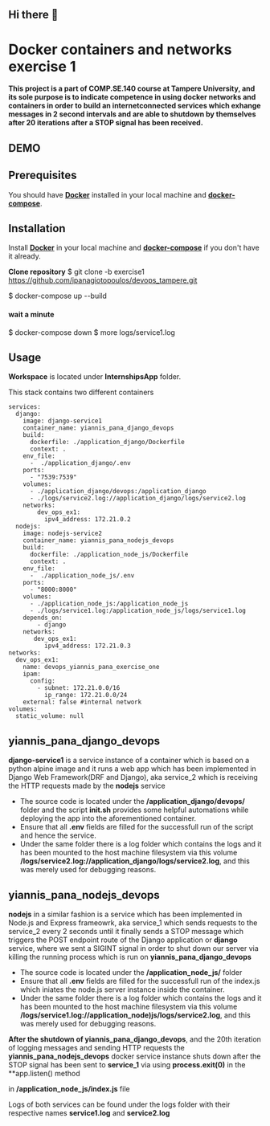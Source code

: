 ## **Hi there 👋**

# Docker containers and networks exercise 1

**This project is a part of COMP.SE.140 course at Tampere University, and its sole purpose is to indicate competence in using docker networks and containers in order to build an internetconnected services which exhange messages in 2 second intervals and are able to shutdown by themselves after 20 iterations after a STOP signal has been received.**


## DEMO

## Prerequisites
You should have [**Docker**](https://docker.io)  installed in your local machine and [**docker-compose**](https://docs.docker.com/compose/).



## Installation

Install  [**Docker**](https://docker.io) in your local machine and [**docker-compose**](https://docs.docker.com/compose/) if you don't have it already.

**Clone repository**
$ git clone -b exercise1 https://github.com/ipanagiotopoulos/devops_tampere.git

$ docker-compose up --build

#### wait a minute

$ docker-compose down
$ more logs/service1.log


## Usage

**Workspace** is located under **InternshipsApp** folder.

This stack contains two different containers

```version: '3.8'
services:
  django:
    image: django-service1
    container_name: yiannis_pana_django_devops
    build:
      dockerfile: ./application_django/Dockerfile
      context: .
    env_file:
      -  ./application_django/.env
    ports:
      - "7539:7539"
    volumes:
      - ./application_django/devops:/application_django
      - ./logs/service2.log://application_django/logs/service2.log
    networks:
        dev_ops_ex1:
          ipv4_address: 172.21.0.2
  nodejs:
    image: nodejs-service2
    container_name: yiannis_pana_nodejs_devops
    build:
      dockerfile: ./application_node_js/Dockerfile
      context: .
    env_file:
      -  ./application_node_js/.env
    ports:
      - "8000:8000"
    volumes:
      - ./application_node_js:/application_node_js
      - ./logs/service1.log:/application_node_js/logs/service1.log
    depends_on:
        - django
    networks:
       dev_ops_ex1:
          ipv4_address: 172.21.0.3
networks:
  dev_ops_ex1:
    name: devops_yiannis_pana_exercise_one
    ipam:
      config:
        - subnet: 172.21.0.0/16
          ip_range: 172.21.0.0/24
    external: false #internal network
volumes:
  static_volume: null
```

## yiannis_pana_django_devops 
**django-service1** is a service instance of a container which is  based on a python alpine image and it runs a web app which has been implemented in Django Web Framework(DRF and Django), aka service_2 which is receiving the HTTP requests made by  the **nodejs** service
- The source code is located under the **/application_django/devops/** folder and the script **init.sh** provides some helpful automations while deploying the app into the aforementioned container.
- Ensure that all **.env** fields are filled for the successfull run of the script and hence the service.
- Under the same folder there is a log folder which contains the logs and it has been mounted to the host machine filesystem via this volume  **/logs/service2.log://application_django/logs/service2.log**, and this was merely used for debugging reasons.
     
## yiannis_pana_nodejs_devops 
**nodejs** in a similar fashion is a service which has been implemented in Node.js and Express frameowrk, aka service_1 which sends requests to the service_2 every 2 seconds until it finally sends a STOP message which triggers the POST endpoint route of the Django application or **django**
service, where we sent a SIGINT signal in order to shut down our server via killing the running process which is run on **yiannis_pana_django_devops**
- The source code is located under the **/application_node_js/** folder
- Ensure that all **.env** fields are filled for the successfull run of the index.js which iniates the node.js server instance inside the container.
- Under the same folder there is a log folder which contains the logs and it has been mounted to the host machine filesystem via this volume  **/logs/service1.log://application_node)js/logs/service2.log**, and this was merely used for debugging reasons.

**After the shutdown of yiannis_pana_django_devops**, and the 20th iteration of logging  messages and sending HTTP requests the **yiannis_pana_nodejs_devops** docker service instance shuts down after the STOP signal has been sent to **service_1** via using **process.exit(0)** in the **app.listen() method

in **/application_node_js/index.js** file

Logs of both services can be found under the logs folder with their respective names **service1.log** and **service2.log**


